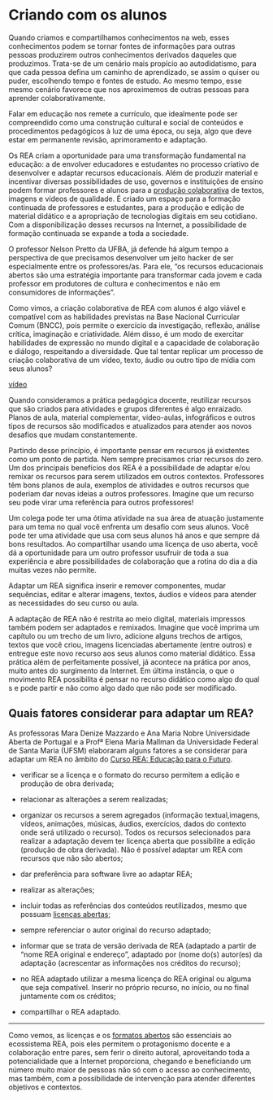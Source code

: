 # Criando com os alunos

Quando criamos e compartilhamos conhecimentos na web, esses conhecimentos podem se tornar fontes de informações para outras pessoas produzirem outros conhecimentos derivados daqueles que produzimos. Trata-se de um cenário mais propício ao autodidatismo, para que cada pessoa defina um caminho de aprendizado, se assim o quiser ou puder, escolhendo tempo e fontes de estudo. Ao mesmo tempo, esse mesmo cenário favorece que nos aproximemos de outras pessoas para aprender colaborativamente.

Falar em educação nos remete a currículo, que idealmente pode ser compreendido como uma construção cultural e social de conteúdos e procedimentos pedagógicos à luz de uma época, ou seja, algo que deve estar em permanente revisão, aprimoramento e adaptação. 

Os REA criam a oportunidade para uma transformação fundamental na educação: a de envolver educadores e estudantes no processo criativo de desenvolver e adaptar recursos educacionais. Além de produzir material e incentivar diversas possibilidades de uso, governos e instituições de ensino podem formar professores e alunos para a [produção colaborativa](https://github.com/pamellabiotec/CLEA/blob/master/M4-Espacos_para_a_producao_colaborativa.md) de textos, imagens e vídeos de qualidade. É criado um espaço para a formação continuada de professores e estudantes, para a produção e edição de material didático e a apropriação de tecnologias digitais em seu cotidiano. Com a disponibilização desses recursos na Internet, a possibilidade de formação continuada se expande a toda a sociedade.

O professor Nelson Pretto da UFBA, já defende há algum tempo a perspectiva de que precisamos desenvolver um jeito hacker de ser especialmente entre os professores/as. Para ele, “os recursos educacionais abertos são uma estratégia importante para transformar cada jovem e cada professor em produtores de cultura e conhecimentos e não em consumidores de informações”.

Como vimos, a criação colaborativa de REA com alunos é algo viável e compatível com as habilidades previstas na Base Nacional Curricular Comum (BNCC), pois permite o exercício da investigação, reflexão, análise crítica, imaginação e criatividade. Além disso, é um modo de exercitar habilidades de expressão no mundo digital e a capacidade de colaboração e diálogo, respeitando a diversidade. Que tal tentar replicar um processo de criação colaborativa de um vídeo, texto, áudio ou outro tipo de mídia com seus alunos?

[vídeo](https://youtu.be/VFa_Gu_8FRI)

Quando consideramos a prática pedagógica docente, reutilizar recursos que são criados para atividades e grupos diferentes é algo enraizado. Planos de aula, material complementar, video-aulas, infográficos e outros tipos de recursos são modificados e atualizados para atender aos novos desafios que mudam constantemente.

Partindo desse princípio, é importante pensar em recursos já existentes como um ponto de partida. Nem sempre precisamos criar recursos do zero. Um dos principais benefícios dos REA é a possibilidade de adaptar e/ou remixar os recursos para serem utilizados em outros contextos. Professores têm bons planos de aula, exemplos de atividades e outros recursos que poderiam dar novas ideias a outros professores. Imagine que um recurso seu pode virar uma referência para outros professores! 

Um colega pode ter uma ótima atividade na sua área de atuação justamente para um tema no qual você enfrenta um desafio com seus alunos. Você pode ter uma atividade que usa com seus alunos há anos e que sempre dá bons resultados. Ao compartilhar usando uma licença de uso aberta, você dá a oportunidade para um outro professor usufruir de toda a sua experiência e abre possibilidades de colaboração que a rotina do dia a dia muitas vezes não permite.


Adaptar um REA significa inserir e remover componentes, mudar sequências, editar e alterar imagens, textos, áudios e vídeos para atender as necessidades do seu curso ou aula. 

A adaptação de REA não é restrita ao meio digital, materiais impressos também podem ser adaptados e remixados. Imagine que você imprima um capítulo ou um trecho de um livro, adicione alguns trechos de artigos, textos que você criou, imagens licenciadas abertamente (entre outros) e entregue este novo recurso aos seus alunos como material didático. Essa prática além de perfeitamente possível, já acontece na prática por anos, muito antes do surgimento da Internet. Em última instância, o que o movimento REA possibilita é pensar no recurso didático como algo do qual s e pode partir e não como algo dado que não pode ser modificado.

## Quais fatores considerar para adaptar um REA?

As professoras Mara Denize Mazzardo e Ana Maria Nobre Universidade Aberta de Portugal e a Profª Elena Maria Mallman da Universidade Federal de Santa Maria (UFSM) elaboraram alguns fatores a se considerar para adaptar um REA no âmbito do  [Curso REA: Educação para o Futuro](http://moodle.lead.uab.pt/projetos/course/view.php?id=75).

* verificar se a licença e o formato do recurso permitem a edição e produção de obra derivada;

* relacionar as alterações a serem realizadas;

* organizar os recursos a serem agregados (informação textual,imagens, vídeos, animações, músicas, áudios, exercícios, dados do contexto onde será utilizado o recurso). Todos os recursos selecionados para realizar a adaptação devem ter licença aberta que possibilite a edição (produção de obra derivada). Não é possível adaptar um REA com recursos que não são abertos;

* dar preferência para software livre ao adaptar REA;

* realizar as alterações;

* incluir todas as referências dos conteúdos reutilizados, mesmo que possuam [licenças abertas](https://github.com/pamellabiotec/CLEA/blob/master/M2-Licencas_abertas.md);

* sempre referenciar o autor original do recurso adaptado;

* informar que se trata de versão derivada de REA (adaptado a partir de “nome REA original e endereço”, adaptado por (nome do(s) autor(es) da adaptação (acrescentar as informações nos créditos do recurso);

* no REA adaptado utilizar a mesma licença do REA original ou alguma que seja compatível. Inserir no próprio recurso, no início, ou no final juntamente com os créditos;

* compartilhar o REA adaptado.

***
Como vemos, as licenças e os [formatos abertos](https://github.com/pamellabiotec/CLEA/blob/master/M2-Formatos_abertos.md) são essenciais ao ecossistema REA, pois eles permitem o protagonismo docente e a colaboração entre pares, sem ferir o direito autoral, aproveitando toda a potencialidade que a Internet proporciona, chegando e beneficiando um número muito maior de pessoas não só com o acesso ao conhecimento, mas também, com a possibilidade de intervenção para atender diferentes objetivos e contextos.
